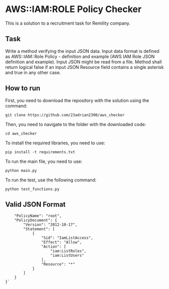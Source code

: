 # AWS::IAM:ROLE Policy Checker
This is a solution to a recruitment task for Remility company.

## Task
Write a method verifying the input JSON data. Input data format is defined as AWS::IAM::Role Policy - definition and example (AWS IAM Role JSON definition and example). Input JSON might be read from a file. 
Method shall return logical false if an input JSON Resource field contains a single asterisk and true in any other case. 

## How to run
First, you need to download the repository with the solution using the command:

`git clone https://github.com/23adrian2300/aws_checker`

Then, you need to navigate to the folder with the downloaded code:

`cd aws_checker`

To install the required libraries, you need to use:

`pip install -t requirements.txt`

To run the main file, you need to use:

`python main.py`

To run the test, use the following command:

`python test_functions.py`

## Valid JSON Format
```json{
    "PolicyName": "root",
    "PolicyDocument": {
        "Version": "2012-10-17",
        "Statement": [
            {
                "Sid": "IamListAccess",
                "Effect": "Allow",
                "Action": [
                    "iam:ListRoles",
                    "iam:ListUsers"
                ],
                "Resource": "*"
            }
        ]
    }
}`
